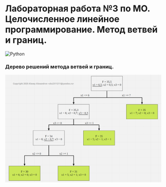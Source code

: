 # Лабораторная работа №3 по МО. Целочисленное линейное программирование. Метод ветвей и границ.

<img alt="Python" src="https://img.shields.io/badge/python%20-%2314354C.svg?&style=for-the-badge&logo=python&logoColor=white"/>

### Дерево решений метода ветвей и границ.

![tree](tree.png)
